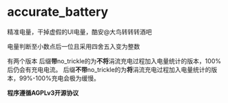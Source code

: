 # accurate_battery
精准电量，干掉虚假的UI电量，酷安@大鸟转转转酒吧

电量判断至小数点后一位且采用四舍五入变为整数

有两个版本
后缀**带**no_trickle的为**不将**涓流充电过程加入电量统计的版本，100%后仍会有充电电流。
后缀**不带**no_trickle的为**将**涓流充电过程加入电量统计的版本，99%-100%充电会极为缓慢。

**程序遵循AGPLv3开源协议**
